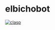 # elbichobot

[![clasp](https://img.shields.io/badge/built%20with-clasp-4285f4.svg)](https://github.com/google/clasp)

